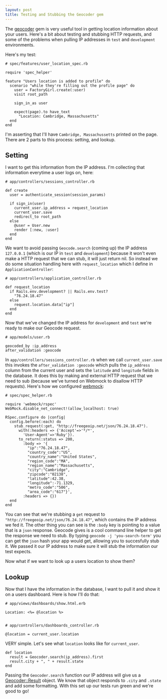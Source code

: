 ```yaml
---
layout: post
title: Testing and Stubbing the Geocoder gem
---
```


The [geocoder](https://github.com/alexreisner/geocoder) gem is very useful tool in getting location information about your users.
Here's a bit about testing and stubbing HTTP requests, and some of the problems when
pulling IP addresses in `test` and `development` environments.

Here's my test:

    # spec/features/user_location_spec.rb

    require 'spec_helper'

    feature "Users location is added to profile" do
      scenario "while they're filling out the profile page" do
        user = FactoryGirl.create(:user)
        visit root_path

        sign_in_as user

        expect(page).to have_text
          "Location: Cambridge, Massachusetts"
      end
    end

I'm asserting that I'll have `Cambridge, Massachussetts` printed on the page.
There are 2 parts to this process: setting, and lookup.

## Setting
I want to get this information from the IP address. I'm collecting that information
everytime a user logs on, here:

    # app/controllers/sessions_controller.rb

    def create
      user = authenticate_session(session_params)

      if sign_in(user)
        current_user.ip_address = request_location
        current_user.save
        redirect_to root_path
      else
        @user = User.new
        render [:new, :user]
      end
    end

We want to avoid passing `Geocode.search` (coming up) the IP address `127.0.0.1` (which is our IP in `test` and `development`)
 because it won't even make a HTTP request that we can stub, it will just return nil. So instead we
do some situation handling here with `request_location` which I define in `ApplicationController`:

    # app/controllers/application_controller.rb

    def request_location
      if Rails.env.development? || Rails.env.test?
        "76.24.18.47"
      else
        request.location.data["ip"]
      end
    end

Now that we've changed the IP address for `development` and `test` we're ready to make our Geocode request.

    # app/models/user.rb

    geocoded_by :ip_address
    after_validation :geocode

In `app/controllers/sessions_controller.rb` when we call `current_user.save` this invokes
the `after_validation :geocode` which pulls the `ip_address` column from the current user
and sets the `latitude` and `longitude` fields in the database. It does this by making
and external HTTP request that we need to sub (because we've turned on Webmock to disallow
HTTP requests). Here's how we configured [webmock](https://github.com/bblimke/webmock):

    # spec/spec_helper.rb

    require 'webmock/rspec'
    WebMock.disable_net_connect!(allow_localhost: true)

    RSpec.configure do |config|
      config.before(:each) do
        stub_request(:get, "http://freegeoip.net/json/76.24.18.47").
          with(:headers => {'Accept'=>'*/*',
            'User-Agent'=>'Ruby'}).
          to_return(:status => 200,
            :body => '{
              "ip":"76.24.18.47",
              "country_code":"US",
              "country_name":"United States",
              "region_code":"MA",
              "region_name":"Massachusetts",
              "city":"Cambridge",
              "zipcode":"02138",
              "latitude":42.38,
              "longitude":-71.1329,
              "metro_code":"506",
              "area_code":"617"}',
            :headers => {})
      end
    end

You can see that we're stubbing a `get` request to `"http://freegeoip.net/json/76.24.18.47"`,
which contains the IP address we fed it. The other thing you can see is the `:body` key
is pointing to a value that is a `json` response. Geocode gives is a cool command line
helper to get the response we need to stub. By typing `geocode -j 'you-search-term'`
you can get the `json` hash your app would get, allowing you to succesfully stub it. We passed it
our IP address to make sure it will stub the information our test expects.

Now what if we want to look up a users location to show them?

## Lookup
Now that I have the information in the database, I want to pull it and show it on a users
dashboard. Here is how I'll do that:

    # app/views/dashboards/show.html.erb

    Location: <%= @location %>


    # app/controllers/dashboards_controller.rb

    @location = current_user.location

VERY simple. Let's see what `location` looks like for `current_user`.

    def location
      result = Geocoder.search(ip_address).first
      result.city + ", " + result.state
    end

Passing the `Geocoder.search` function our IP address will give us a [Geocoder::Result](https://github.com/alexreisner/geocoder#advanced-geocoding) object. We know that object responds to `.city` and `.state` and add some formatting.
With this set up our tests run green and we're good to go!
